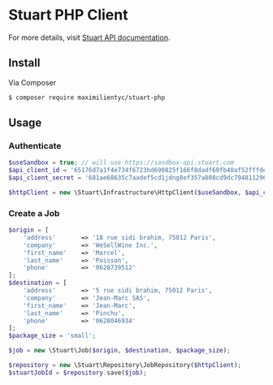 # Stuart PHP Client
For more details, visit [Stuart API documentation](https://docs.stuart.com).

## Install
Via Composer

``` bash
$ composer require maximilientyc/stuart-php
```

## Usage
### Authenticate

```php
$useSandbox = true; // will use https://sandbox-api.stuart.com
$api_client_id = '65176d7a1f4e734f6723hd690825f166f8dadf69fb40af52fffdeac4593e4bc'; // can be found here: https://admin-sandbox.stuart.com/client/api
$api_client_secret = '681ae68635c7aadef5cd1jdng8ef357a808cd9dc794811296446f19268d48fcd'; // can be found here: https://admin-sandbox.stuart.com/client/api

$httpClient = new \Stuart\Infrastructure\HttpClient($useSandbox, $api_client_id, $api_client_secret);
```

### Create a Job

```php
$origin = [
    'address'       => '18 rue sidi brahim, 75012 Paris',
    'company'       => 'WeSellWine Inc.',
    'first_name'    => 'Marcel',
    'last_name'     => 'Poisson',
    'phone'         => '0628739512'
];
$destination = [
    'address'       => '5 rue sidi brahim, 75012 Paris',
    'company'       => 'Jean-Marc SAS',
    'first_name'    => 'Jean-Marc',
    'last_name'     => 'Pinchu',
    'phone'         => '0628046934'
];
$package_size = 'small';

$job = new \Stuart\Job($origin, $destination, $package_size);

$repository = new \Stuart\Repository\JobRepository($httpClient);
$stuartJobId = $repository.save($job);
```

